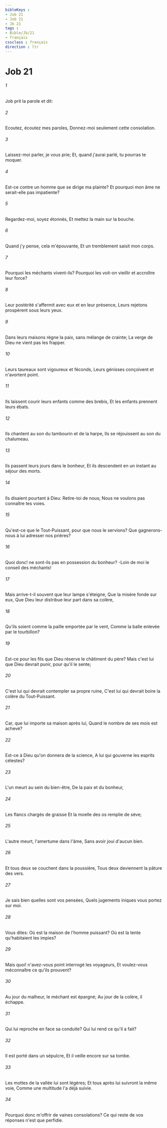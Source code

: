 ```yaml
---
bibleKeys : 
- Job 21
- Job 21
- Jb 21
tags : 
- Bible/Jb/21
- français
cssclass : français
direction : ltr
---
```


# Job 21

###### 1
Job prit la parole et dit:
###### 2
Ecoutez, écoutez mes paroles, Donnez-moi seulement cette consolation.
###### 3
Laissez-moi parler, je vous prie; Et, quand j'aurai parlé, tu pourras te moquer.
###### 4
Est-ce contre un homme que se dirige ma plainte? Et pourquoi mon âme ne serait-elle pas impatiente?
###### 5
Regardez-moi, soyez étonnés, Et mettez la main sur la bouche.
###### 6
Quand j'y pense, cela m'épouvante, Et un tremblement saisit mon corps.
###### 7
Pourquoi les méchants vivent-ils? Pourquoi les voit-on vieillir et accroître leur force?
###### 8
Leur postérité s'affermit avec eux et en leur présence, Leurs rejetons prospèrent sous leurs yeux.
###### 9
Dans leurs maisons règne la paix, sans mélange de crainte; La verge de Dieu ne vient pas les frapper.
###### 10
Leurs taureaux sont vigoureux et féconds, Leurs génisses conçoivent et n'avortent point.
###### 11
Ils laissent courir leurs enfants comme des brebis, Et les enfants prennent leurs ébats.
###### 12
Ils chantent au son du tambourin et de la harpe, Ils se réjouissent au son du chalumeau.
###### 13
Ils passent leurs jours dans le bonheur, Et ils descendent en un instant au séjour des morts.
###### 14
Ils disaient pourtant à Dieu: Retire-toi de nous; Nous ne voulons pas connaître tes voies.
###### 15
Qu'est-ce que le Tout-Puissant, pour que nous le servions? Que gagnerons-nous à lui adresser nos prières?
###### 16
Quoi donc! ne sont-ils pas en possession du bonheur? -Loin de moi le conseil des méchants!
###### 17
Mais arrive-t-il souvent que leur lampe s'éteigne, Que la misère fonde sur eux, Que Dieu leur distribue leur part dans sa colère,
###### 18
Qu'ils soient comme la paille emportée par le vent, Comme la balle enlevée par le tourbillon?
###### 19
Est-ce pour les fils que Dieu réserve le châtiment du père? Mais c'est lui que Dieu devrait punir, pour qu'il le sente;
###### 20
C'est lui qui devrait contempler sa propre ruine, C'est lui qui devrait boire la colère du Tout-Puissant.
###### 21
Car, que lui importe sa maison après lui, Quand le nombre de ses mois est achevé?
###### 22
Est-ce à Dieu qu'on donnera de la science, A lui qui gouverne les esprits célestes?
###### 23
L'un meurt au sein du bien-être, De la paix et du bonheur,
###### 24
Les flancs chargés de graisse Et la moelle des os remplie de sève;
###### 25
L'autre meurt, l'amertume dans l'âme, Sans avoir joui d'aucun bien.
###### 26
Et tous deux se couchent dans la poussière, Tous deux deviennent la pâture des vers.
###### 27
Je sais bien quelles sont vos pensées, Quels jugements iniques vous portez sur moi.
###### 28
Vous dites: Où est la maison de l'homme puissant? Où est la tente qu'habitaient les impies?
###### 29
Mais quoi! n'avez-vous point interrogé les voyageurs, Et voulez-vous méconnaître ce qu'ils prouvent?
###### 30
Au jour du malheur, le méchant est épargné; Au jour de la colère, il échappe.
###### 31
Qui lui reproche en face sa conduite? Qui lui rend ce qu'il a fait?
###### 32
Il est porté dans un sépulcre, Et il veille encore sur sa tombe.
###### 33
Les mottes de la vallée lui sont légères; Et tous après lui suivront la même voie, Comme une multitude l'a déjà suivie.
###### 34
Pourquoi donc m'offrir de vaines consolations? Ce qui reste de vos réponses n'est que perfidie.

